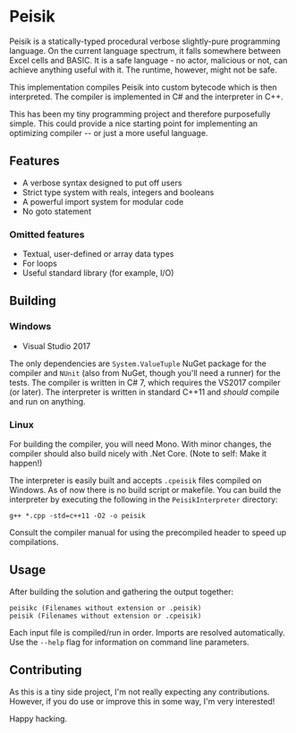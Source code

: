 # Peisik

Peisik is a statically-typed procedural verbose slightly-pure programming language. On the current language spectrum, it falls somewhere between Excel cells and BASIC. It is a safe language - no actor, malicious or not, can achieve anything useful with it. The runtime, however, might not be safe.

This implementation compiles Peisik into custom bytecode which is then interpreted. The compiler is implemented in C# and the interpreter in C++.

This has been my tiny programming project and therefore purposefully simple. This could provide a nice starting point for implementing an optimizing compiler -- or just a more useful language.

## Features
- A verbose syntax designed to put off users
- Strict type system with reals, integers and booleans
- A powerful import system for modular code
- No goto statement

### Omitted features
- Textual, user-defined or array data types
- For loops
- Useful standard library (for example, I/O)

## Building
### Windows
* Visual Studio 2017

The only dependencies are `System.ValueTuple` NuGet package for the compiler and `NUnit` (also from NuGet, though you'll need a runner) for the tests. The compiler is written in C# 7, which requires the VS2017 compiler (or later). The interpreter is written in standard C++11 and _should_ compile and run on anything. 

### Linux
For building the compiler, you will need Mono. With minor changes, the compiler should also build nicely with .Net Core. (Note to self: Make it happen!)

The interpreter is easily built and accepts `.cpeisik` files compiled on Windows. As of now there is no build script or makefile. You can build the interpreter by executing the following in the `PeisikInterpreter` directory:
```
g++ *.cpp -std=c++11 -O2 -o peisik
```
Consult the compiler manual for using the precompiled header to speed up compilations.

## Usage
After building the solution and gathering the output together:
```
peisikc (Filenames without extension or .peisik)
peisik (Filenames without extension or .cpeisik)
```
Each input file is compiled/run in order. Imports are resolved automatically. Use the `--help` flag for information on command line parameters.

## Contributing
As this is a tiny side project, I'm not really expecting any contributions. However, if you do use or improve this in some way, I'm very interested!

Happy hacking.